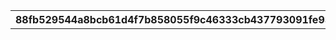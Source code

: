 |88fb529544a8bcb61d4f7b858055f9c46333cb437793091fe937b087722c329e|0ed4260b680b7031cbf57685c0b7ddea691cd24f67efe26c35e1d353bb0ba483|9f5ba317850a9a07d75746b1f8730f37a0f0c104535296301f23ebeb1a807ed2|adca0d0d65d38cf5d9456a1f80bf01c7335ce6f921fdd3815cfa9ce21884cfd0|d7a059abdf3a5f58b069b6aff0b9a3381a4d344250395f02a4fe36e9cb1daef5|ef1f59fad2039df7b05829a6c5753426a6c91902a8fce63bd8f10c0c398e1552|39fda144ac3e93c012dd34ebecc243f90bcb0ce879f4eeeba0d8428fff9ee749|c5f2987c6e3d466c489a3cc43509da0c57f01a45e1ac7954fc6cea08c1ba3047|2c2201ba5c123b96381c86ddd9aeb56ff6a2c45b062b9b482c2c382cdc7c8636|13b98da5e7fce5f9194704e82960ed6847d36cb4b8340e2a97e490cbe1ce907b|49c78f7d6e46f977354803fb927c8066c4f45678f19fedfc56f0f62551a06954|ec7edb3b12789dca477fe7df25a45c245d16ef065452abb24f5b3f4366c3be5a|8c43d69cf64fe1ce00dcedf7efb6c9437d399853e68645251fee9a77e7ff543d|ddb9c4d767ac78e5b2fc62d38b0acc956586547d7e2a1f3d33c0a68a67c57a4f|0183496f0e5fc882f2051ba480574c5fdd1c147e2a1c1d00ed74d1e8f60d7c28|b1251092ee231c796f178050c7da48154b447a217ac5a6fed89d0e349321ea0e|8301cd9d428d5299c4e8b70ea6f1379c0305e52bb5c65d429b122e7912f25b16|176123c2160b6030c67b6a10c4a8a9671e83b5903923b52bdf42c28419a6480d|4c5b66c51d6a2d3589f6a786b22bdfa7bd57011388847fe03f292df7b2d1d327|
| --- | --- | --- | --- | --- | --- | --- | --- | --- | --- | --- | --- | --- | --- | --- | --- | --- | --- | --- |
||0|1|0|2015-04-01 14:00:00|0||101|1|1|0|900143|1|35|カリンの机|0|0|1|500|
||0|0|0|2015-04-01 14:00:00|0||903|1|5|0|900141|3|1|ランドソルの背景|0|0|1|-1|
||0|0|0|2015-04-01 14:00:00|0||902|1|4|0|900140|4|1|ギルドハウスの壁|0|0|1|-1|
||0|0|0|2015-04-01 14:00:00|0||902|1|4|9000|900139|5|1|透明壁|0|0|1|18000|
||0|0|0|2015-04-01 14:00:00|0||901|1|3|9000|900138|6|1|透明床|0|0|1|18000|
||1|0|0|2015-04-01 14:00:00|0||199|1|1|150|900137|7|1|無限おにぎり|0|0|1|300|
||1|0|0|2015-04-01 14:00:00|0||299|1|1|150|900136|8|1|魔法の本立て|0|0|1|300|
||1|0|0|2015-04-01 14:00:00|0||199|1|1|450|900135|9|1|どこでもシチュー鍋|0|0|1|900|
||1|0|0|2015-04-01 14:00:00|0||299|1|1|750|900134|10|1|リマのぬいぐるみ|0|0|1|1500|
||1|0|0|2015-04-01 14:00:00|0||299|1|1|150|900133|11|1|アロマディフューザー①|0|0|10|300|
||1|0|0|2015-04-01 14:00:00|0||299|1|1|150|900132|12|1|アロマディフューザー②|0|0|10|300|
||1|0|0|2015-04-01 14:00:00|0||103|1|1|300|900131|13|1|本棚①|0|0|10|600|
||1|0|0|2015-04-01 14:00:00|0||103|1|1|300|900130|14|1|本棚②|0|0|10|600|
||0|0|0|2015-04-01 14:00:00|0||101|1|1|300|900129|15|1|木の机①|0|0|10|600|
||0|0|0|2015-04-01 14:00:00|0||101|1|1|600|900128|16|1|木の机②|0|0|10|1200|
||1|0|0|2015-04-01 14:00:00|0||102|1|1|150|900127|17|1|木の椅子|0|0|10|300|
||1|0|0|2015-04-01 14:00:00|0||102|1|1|150|900126|18|1|木のスツール|0|0|10|300|
||1|0|0|2015-04-01 14:00:00|0||104|1|1|750|900124|20|1|木のベッド|0|0|10|1500|
||0|0|0|2015-04-01 14:00:00|0||103|1|1|300|900123|21|1|木のチェスト|0|0|10|600|
||0|0|0|2015-04-01 14:00:00|0||204|1|1|300|900122|22|1|木のパーテーション|0|0|10|600|
||0|0|0|2015-04-01 14:00:00|0||902|1|4|600|900121|23|1|木の壁|0|0|1|1200|
||0|0|0|2015-04-01 14:00:00|0||901|1|3|0|900120|24|1|木の床|0|0|1|1200|
||0|0|0|2015-04-01 14:00:00|0||904|1|1|0|900119|25|1|木の上階段|0|0|3|-1|
||0|0|0|2015-04-01 14:00:00|0||904|1|1|0|900118|26|1|木の下階段|0|0|3|-1|
||0|0|0|2015-04-01 14:00:00|0||101|1|1|300|900117|27|1|マホガニーの机①|0|0|10|600|
||0|0|0|2015-04-01 14:00:00|0||101|1|1|600|900116|28|1|マホガニーの机②|0|0|10|1200|
||1|0|0|2015-04-01 14:00:00|0||102|1|1|150|900115|29|1|マホガニーの椅子|0|0|10|300|
||1|0|0|2015-04-01 14:00:00|0||102|1|1|150|900114|30|1|マホガニーのスツール|0|0|10|300|
||1|0|0|2015-04-01 14:00:00|0||104|1|1|750|900112|32|1|マホガニーのベッド|0|0|10|1500|
||0|0|0|2015-04-01 14:00:00|0||103|1|1|300|900111|33|1|マホガニーのチェスト|0|0|10|600|
||0|0|0|2015-04-01 14:00:00|0||204|1|1|300|900110|34|1|マホガニーのパーテーション|0|0|10|600|
||0|0|0|2015-04-01 14:00:00|0||902|1|4|600|900109|35|1|マホガニーの壁|0|0|1|1200|
||0|0|0|2015-04-01 14:00:00|0||901|1|3|600|900108|36|1|マホガニーの床|0|0|1|1200|
||0|0|0|2015-04-01 14:00:00|0||904|1|1|750|900107|37|1|マホガニーの上階段|0|0|3|1500|
||0|0|0|2015-04-01 14:00:00|0||904|1|1|750|900106|38|1|マホガニーの下階段|0|0|3|1500|
||0|0|0|2015-04-01 14:00:00|0||101|1|1|300|900105|39|1|ピンクの机①|0|0|10|600|
||0|0|0|2015-04-01 14:00:00|0||101|1|1|600|900104|40|1|ピンクの机②|0|0|10|1200|
||1|0|0|2015-04-01 14:00:00|0||102|1|1|150|900103|41|1|ピンクの椅子|0|0|10|300|
||1|0|0|2015-04-01 14:00:00|0||102|1|1|150|900102|42|1|ピンクのスツール|0|0|10|300|
||1|0|0|2015-04-01 14:00:00|0||102|1|1|450|900101|43|1|ピンクのソファ一人用|0|0|10|900|
||1|0|0|2015-04-01 14:00:00|0||102|1|1|600|900100|44|1|ピンクのソファ二人用|0|0|10|1200|
||1|0|0|2015-04-01 14:00:00|0||104|1|1|750|900099|45|1|ピンクのベッド|0|0|10|1500|
||0|0|0|2015-04-01 14:00:00|0||103|1|1|300|900098|46|1|ピンクのチェスト|0|0|10|600|
||0|0|0|2015-04-01 14:00:00|0||204|1|1|300|900097|47|1|ピンクのパーテーション|0|0|10|600|
||0|0|0|2015-04-01 14:00:00|0||201|1|1|600|900096|48|1|ピンクのラグ|0|0|10|1200|
||0|0|0|2015-04-01 14:00:00|0||902|1|4|600|900095|49|1|ピンクの壁|0|0|1|1200|
||0|0|0|2015-04-01 14:00:00|0||901|1|3|600|900094|50|1|ピンクの床|0|0|1|1200|
||0|0|0|2015-04-01 14:00:00|0||101|1|1|300|900093|51|1|白の机①|0|0|10|600|
||0|0|0|2015-04-01 14:00:00|0||101|1|1|600|900092|52|1|白の机②|0|0|10|1200|
||1|0|0|2015-04-01 14:00:00|0||102|1|1|150|900091|53|1|白の椅子|0|0|10|300|
||1|0|0|2015-04-01 14:00:00|0||102|1|1|150|900090|54|1|白のスツール|0|0|10|300|
||1|0|0|2015-04-01 14:00:00|0||102|1|1|450|900089|55|1|白のソファ一人用|0|0|10|900|
||1|0|0|2015-04-01 14:00:00|0||102|1|1|600|900088|56|1|白のソファ二人用|0|0|10|1200|
||1|0|0|2015-04-01 14:00:00|0||104|1|1|750|900087|57|1|白のベッド|0|0|10|1500|
||0|0|0|2015-04-01 14:00:00|0||103|1|1|300|900086|58|1|白のチェスト|0|0|10|600|
||0|0|0|2015-04-01 14:00:00|0||204|1|1|300|900085|59|1|白のパーテーション|0|0|10|600|
||0|0|0|2015-04-01 14:00:00|0||201|1|1|600|900084|60|1|白のラグ|0|0|10|1200|
||0|0|0|2015-04-01 14:00:00|0||902|1|4|600|900083|61|1|白の壁|0|0|1|1200|
||0|0|0|2015-04-01 14:00:00|0||901|1|3|600|900082|62|1|白の床|0|0|1|1200|
||0|0|0|2015-04-01 14:00:00|0||904|1|1|750|900081|63|1|白の上階段|0|0|3|1500|
||0|0|0|2015-04-01 14:00:00|0||904|1|1|750|900080|64|1|白の下階段|0|0|3|1500|
||0|0|0|2015-04-01 14:00:00|0||101|1|1|300|900079|65|1|黒の机①|0|0|10|600|
||0|0|0|2015-04-01 14:00:00|0||101|1|1|600|900078|66|1|黒の机②|0|0|10|1200|
||1|0|0|2015-04-01 14:00:00|0||102|1|1|150|900077|67|1|黒の椅子|0|0|10|300|
||1|0|0|2015-04-01 14:00:00|0||102|1|1|150|900076|68|1|黒のスツール|0|0|10|300|
||1|0|0|2015-04-01 14:00:00|0||102|1|1|450|900075|69|1|黒のソファ一人用|0|0|10|900|
||1|0|0|2015-04-01 14:00:00|0||102|1|1|600|900074|70|1|黒のソファ二人用|0|0|10|1200|
||1|0|0|2015-04-01 14:00:00|0||104|1|1|750|900073|71|1|黒のベッド|0|0|10|1500|
||0|0|0|2015-04-01 14:00:00|0||103|1|1|300|900072|72|1|黒のチェスト|0|0|10|600|
||0|0|0|2015-04-01 14:00:00|0||204|1|1|300|900071|73|1|黒のパーテーション|0|0|10|600|
||0|0|0|2015-04-01 14:00:00|0||201|1|1|600|900070|74|1|黒のラグ|0|0|10|1200|
||0|0|0|2015-04-01 14:00:00|0||902|1|4|600|900069|75|1|黒の壁|0|0|1|1200|
||0|0|0|2015-04-01 14:00:00|0||901|1|3|600|900068|76|1|黒の床|0|0|1|1200|
||0|0|0|2015-04-01 14:00:00|0||904|1|1|750|900067|77|1|黒の上階段|0|0|3|1500|
||0|0|0|2015-04-01 14:00:00|0||904|1|1|750|900066|78|1|黒の下階段|0|0|3|1500|
||1|0|0|2015-04-01 14:00:00|0||102|1|1|450|900065|79|1|赤のソファ一人用|0|0|10|900|
||1|0|0|2015-04-01 14:00:00|0||102|1|1|600|900064|80|1|赤のソファ二人用|0|0|10|1200|
||0|0|0|2015-04-01 14:00:00|0||201|1|1|600|900063|81|1|赤のラグ|0|0|10|1200|
||0|0|0|2015-04-01 14:00:00|0||901|1|3|600|900062|82|1|赤い絨毯の床|0|0|1|1200|
||0|0|0|2015-04-01 14:00:00|0||904|1|1|750|900061|83|1|赤い絨毯の上階段|0|0|3|1500|
||0|0|0|2015-04-01 14:00:00|0||904|1|1|750|900060|84|1|赤い絨毯の下階段|0|0|3|1500|
||0|0|0|2015-04-01 14:00:00|0||299|1|1|150|900059|85|1|樽|0|0|10|300|
||1|0|0|2015-04-01 14:00:00|0||102|1|1|450|900058|86|1|茶のソファ一人用|0|0|10|900|
||1|0|0|2015-04-01 14:00:00|0||102|1|1|600|900057|87|1|茶のソファ二人用|0|0|10|1200|
||1|0|0|2015-04-01 14:00:00|0||203|1|1|150|900056|88|1|観葉植物①|0|0|10|300|
||1|0|0|2015-04-01 14:00:00|0||203|1|1|150|900055|89|1|観葉植物②|0|0|10|300|
||0|0|0|2015-04-01 14:00:00|0||203|1|1|150|900054|90|1|花①|0|0|10|300|
||0|0|0|2015-04-01 14:00:00|0||203|1|1|150|900053|91|1|花②|0|0|10|300|
||1|0|0|2015-04-01 14:00:00|0||199|1|1|300|900052|92|1|暖炉①|0|0|10|600|
||1|0|0|2015-04-01 14:00:00|0||199|1|1|300|900051|93|1|暖炉②|0|0|10|600|
||0|0|0|2015-04-01 14:00:00|0||103|1|1|300|900050|94|1|食器棚|0|0|10|600|
||0|0|0|2015-04-01 14:00:00|0||103|1|1|300|900049|95|1|薬棚|0|0|10|600|
||0|0|0|2015-04-01 14:00:00|0||103|1|1|300|900048|96|1|ボトルラック|0|0|10|600|
||0|0|0|2015-04-01 14:00:00|0||299|1|1|150|900047|97|1|置時計①|0|0|10|300|
||0|0|0|2015-04-01 14:00:00|0||299|1|1|150|900046|98|1|置時計②|0|0|10|300|
||0|0|0|2015-04-01 14:00:00|0||199|1|1|150|900045|99|1|釣竿|0|0|10|300|
||1|0|0|2015-04-01 14:00:00|0||299|1|1|150|900044|100|1|ねこのぬいぐるみ|0|0|10|300|
||1|0|0|2015-04-01 14:00:00|0||202|1|1|450|900041|101|1|王宮騎士団の鎧の置物|0|0|10|900|
||0|0|0|2015-04-01 14:00:00|0||202|1|1|150|900040|102|1|白いドレスのトルソー|0|0|10|300|
||0|0|0|2015-04-01 14:00:00|0||202|1|1|150|900039|103|1|ピンクのドレスのトルソー|0|0|10|300|
||0|0|0|2015-04-01 14:00:00|0||202|1|1|150|900038|104|1|メイド服のトルソー|0|0|10|300|
||1|0|0|2015-04-01 14:00:00|0||202|1|1|150|900037|105|1|石膏の彫像①|0|0|10|300|
||1|0|0|2015-04-01 14:00:00|0||202|1|1|150|900036|106|1|石膏の彫像②|0|0|10|300|
||0|0|0|2015-04-01 14:00:00|0||202|1|2|450|900035|107|1|花の壁掛け|0|0|10|900|
||0|0|0|2015-04-01 14:00:00|0||202|1|2|450|900034|108|1|絵画①|0|0|10|900|
||0|0|0|2015-04-01 14:00:00|0||202|1|2|450|900033|109|1|絵画②|0|0|10|900|
||0|0|0|2015-04-01 14:00:00|0||202|1|2|450|900032|110|1|盾の壁掛け|0|0|10|900|
||0|0|0|2015-04-01 14:00:00|0||202|1|2|450|900031|111|1|剣の壁掛け|0|0|10|900|
||0|0|0|2015-04-01 14:00:00|0||204|1|1|300|900030|112|1|手すり①|0|0|10|600|
||0|0|0|2015-04-01 14:00:00|0||204|1|1|300|900029|113|1|手すり②|0|0|10|600|
||0|0|0|2015-04-01 14:00:00|0||204|1|1|300|900028|114|1|ステンドグラスのパーテーション|0|0|10|600|
||0|0|0|2015-04-01 14:00:00|0||204|1|1|300|900027|115|1|煉瓦のパーテーション|0|0|10|600|
||0|0|0|2015-04-01 14:00:00|0||902|1|4|600|900026|116|1|石畳の壁|0|0|1|1200|
||0|0|0|2015-04-01 14:00:00|0||902|1|4|600|900025|117|1|大理石の壁|0|0|1|1200|
||0|0|0|2015-04-01 14:00:00|0||902|1|4|600|900024|118|1|煉瓦の壁|0|0|1|1200|
||0|0|0|2015-04-01 14:00:00|0||901|1|3|600|900023|119|1|石畳の床|0|0|1|1200|
||0|0|0|2015-04-01 14:00:00|0||901|1|3|600|900022|120|1|大理石の床|0|0|1|1200|
||0|0|0|2015-04-01 14:00:00|0||901|1|3|600|900021|121|1|煉瓦の床|0|0|1|1200|
||0|0|0|2015-04-01 14:00:00|0||901|1|3|600|900020|122|1|モザイクタイルの床|0|0|1|1200|
||0|0|0|2015-04-01 14:00:00|0||901|1|3|600|900019|123|1|モノクロタイルの床|0|0|1|1200|
||0|0|0|2015-04-01 14:00:00|0||901|1|3|600|900018|124|1|赤白タイルの床|0|0|1|1200|
||0|0|0|2015-04-01 14:00:00|0||903|1|5|600|900017|125|1|ピンクのモノグラムの背景①|0|0|1|1200|
||0|0|0|2015-04-01 14:00:00|0||903|1|5|600|900016|126|1|ピンクのモノグラムの背景②|0|0|1|1200|
||0|0|0|2015-04-01 14:00:00|0||903|1|5|600|900015|127|1|青のモノグラムの背景①|0|0|1|1200|
||0|0|0|2015-04-01 14:00:00|0||903|1|5|600|900014|128|1|青のモノグラムの背景②|0|0|1|1200|
||0|0|0|2015-04-01 14:00:00|0||903|1|5|600|900013|129|1|黄色のモノグラムの背景①|0|0|1|1200|
||0|0|0|2015-04-01 14:00:00|0||903|1|5|600|900012|130|1|黄色のモノグラムの背景②|0|0|1|1200|
||0|0|0|2015-04-01 14:00:00|0||201|1|1|600|900043|131|1|虎の敷物|0|0|10|1200|
||0|0|0|2015-04-01 14:00:00|0||201|1|1|60|900011|132|1|カラータイル①|0|0|99|120|
||0|0|0|2015-04-01 14:00:00|0||201|1|1|60|900010|133|1|カラータイル②|0|0|99|120|
||0|0|0|2015-04-01 14:00:00|0||201|1|1|60|900009|134|1|カラータイル③|0|0|99|120|
||0|0|0|2015-04-01 14:00:00|0||201|1|1|60|900008|135|1|カラータイル④|0|0|99|120|
||0|0|0|2015-04-01 14:00:00|0||201|1|1|60|900007|136|1|カラータイル⑤|0|0|99|120|
||0|0|0|2015-04-01 14:00:00|0||201|1|1|60|900006|137|1|カラータイル⑥|0|0|99|120|
||0|0|0|2015-04-01 14:00:00|0||201|1|1|60|900005|138|1|カラータイル⑦|0|0|99|120|
||0|0|0|2015-04-01 14:00:00|0||201|1|1|60|900004|139|1|カラータイル⑧|0|0|99|120|
||1|2|0|2015-04-01 14:00:00|0||199|1|1|0|900003|140|35|おやつテーブル|0|0|1|500|
||1|3|0|2015-04-01 14:00:00|0||299|1|1|0|900002|141|35|ポーション生成機|0|0|1|500|
||1|4|0|2015-04-01 14:00:00|0||299|1|1|0|900001|142|35|マナ生成機|0|0|1|500|
||0|0|0|2015-04-01 14:00:00|0||299|1|1|300|900042|143|1|カフェボード|0|0|1|600|
||0|5|0|2015-04-01 14:00:00|0||299|1|1|0|900144|144|1|雲海の魔物肉|0|0|1|-1|
||0|6|0|2015-04-01 14:00:00|0||299|1|1|0|900145|145|1|密林の果実|0|0|1|-1|
||0|7|0|2015-04-01 14:00:00|0||299|1|1|0|900146|146|1|断崖の点心|0|0|1|-1|
||0|8|0|2015-04-01 14:00:00|0||299|1|1|0|900177|147|1|蒼海の淡雪飴|0|0|1|-1|
||0|0|0|2018-03-15 15:00:00|0||299|1|1|150|900155|148|1|ピンクのネイティブ柄クッション|0|0|10|300|
||1|0|0|2018-03-15 15:00:00|0||204|1|1|300|900154|149|1|メルヘンドレスカーテン|0|0|10|600|
||0|0|0|2018-03-15 15:00:00|0||299|1|1|300|900153|150|1|ファンシーな柱|0|0|10|600|
||1|0|0|2018-03-15 15:00:00|0||299|1|1|750|900152|151|1|マホ愛蔵のぬいぐるみ|0|0|1|1500|
||0|0|0|2018-03-15 15:00:00|0||299|1|1|150|900151|152|1|カォンの武器樽|0|0|10|300|
||0|0|0|2018-03-15 15:00:00|0||299|1|1|150|900150|153|1|マコトの秘密の宝箱|0|0|10|300|
||0|0|0|2018-03-15 15:00:00|0||199|1|1|150|900149|154|1|メルヘンランプ|0|0|10|300|
||0|0|0|2018-03-15 15:00:00|0||902|1|4|600|900148|155|1|マホマホ王国の壁|0|0|1|1200|
||0|0|0|2018-03-15 15:00:00|0||901|1|3|600|900147|156|1|ネイティブ柄のカラフル床|0|0|1|1200|
||0|0|0|2018-03-15 15:00:00|0||904|1|1|750|900119|157|1|ファンシーな上階段|0|0|3|1500|
||0|0|0|2018-03-15 15:00:00|0||904|1|1|750|900118|158|1|ファンシーな下階段|0|0|3|1500|
|2025-05-15 14:59:59|1|0|0|2025-04-15 15:00:00|0||102|1|1|150|900156|201|1|漆塗りの椅子|0|0|10|300|
|2025-05-15 14:59:59|0|0|0|2025-04-15 15:00:00|0||101|1|1|600|900158|202|1|漆塗りの机|0|0|10|1200|
|2025-05-15 14:59:59|1|0|0|2025-04-15 15:00:00|0||102|1|1|150|900157|203|1|漆塗りの座敷椅子|0|0|10|300|
|2025-05-15 14:59:59|0|0|0|2025-04-15 15:00:00|0||201|1|1|600|900162|204|1|畳床|0|0|4|1200|
|2025-05-15 14:59:59|0|0|0|2025-04-15 15:00:00|0||204|1|1|300|900159|205|1|金箔の屏風|0|0|10|600|
|2025-05-15 14:59:59|0|0|0|2025-04-15 15:00:00|0||299|1|1|150|900161|206|1|置行燈|0|0|10|300|
|2025-05-15 14:59:59|1|0|0|2025-04-15 15:00:00|0||199|1|1|450|900166|207|1|どこでも茶屋|0|0|10|900|
|2025-05-15 14:59:59|1|0|0|2025-04-15 15:00:00|0||299|1|1|300|900164|208|1|神楽鈴|0|0|10|600|
|2025-05-15 14:59:59|1|0|0|2025-04-15 15:00:00|0||203|1|1|600|900165|209|1|桜の木|0|0|10|1200|
|2025-05-15 14:59:59|0|0|0|2025-04-15 15:00:00|0||902|1|4|600|900163|210|1|襖絵の壁|0|0|1|1200|
|2025-05-15 14:59:59|0|0|0|2025-04-15 15:00:00|0||901|1|3|600|900160|211|1|赤い敷物と木目の床|0|0|1|1200|
||1|0|0|2018-05-15 15:00:00|0||102|1|1|150|900171|301|1|ふわふわスポンジスツール（ピンク）|0|0|10|300|
||1|0|0|2018-05-15 15:00:00|0||102|1|1|150|900170|302|1|ふわふわスポンジスツール（オレンジ）|0|0|10|300|
||1|0|0|2018-05-15 15:00:00|0||102|1|1|150|900169|303|1|ふわふわスポンジスツール（バイオレット）|0|0|10|300|
||0|0|0|2018-05-15 15:00:00|0||101|1|1|600|900173|304|1|お絵かきキッズテーブル|0|0|10|1200|
||0|0|0|2018-05-15 15:00:00|0||201|1|1|650|900172|305|1|バルーンバードデザインラグ|0|0|10|1300|
||1|0|0|2018-05-15 15:00:00|0||299|1|1|300|900176|306|1|ミステリークリスタルセット|0|0|10|600|
||1|0|0|2018-05-15 15:00:00|0||299|1|1|450|900175|307|1|ゆらゆら楽しい木馬のプチグリフォン|0|0|10|900|
||1|0|0|2018-05-15 15:00:00|0||299|1|1|300|900174|308|1|キャッと飛び出るワンダーボックス|0|0|10|600|
||0|0|0|2018-05-15 15:00:00|0||902|1|4|600|900168|309|1|キッズアートウォール|0|0|1|1200|
||0|0|0|2018-05-15 15:00:00|0||901|1|3|600|900167|310|1|キッズアートフロア|0|0|1|1200|
||1|0|0|2018-06-15 15:00:00|0||299|1|1|2500|900187|401|1|シンフォニックスターステージ メインユニット|0|0|1|5000|
||1|0|0|2018-06-15 15:00:00|0||299|1|1|1250|900186|402|1|シンフォニックスターステージ サイドユニット|0|0|2|2500|
||0|0|0|2018-06-15 15:00:00|0||202|1|1|150|900185|403|1|トップアイドルのトルソー|0|0|10|300|
||0|0|0|2018-06-15 15:00:00|0||204|1|1|300|900180|404|1|パーテーションポール|0|0|10|600|
||1|0|0|2018-06-15 15:00:00|0||102|1|1|600|900181|405|1|白銀色のベンチ|0|0|10|1200|
||0|0|0|2018-06-15 15:00:00|0||202|1|2|450|900182|406|1|人気アイドルグループのタペストリー|0|0|10|900|
||0|0|0|2018-06-15 15:00:00|0||204|1|1|300|900183|407|1|人気アイドルグループのバナーフラッグ|0|0|10|600|
||0|0|0|2018-06-15 15:00:00|0||299|1|1|300|900184|408|1|白銀色の柱|0|0|10|600|
||0|0|0|2018-06-15 15:00:00|0||902|1|4|600|900179|409|1|ステージセットのドレープ壁|0|0|1|1200|
||0|0|0|2018-06-15 15:00:00|0||901|1|3|600|900178|410|1|アイドリッシュダンスフロア|0|0|1|1200|
|2024-08-15 14:59:59|1|0|0|2024-07-15 15:00:00|0||104|1|1|750|900201|501|1|リゾート気分のハンモック|0|0|10|1500|
|2024-08-15 14:59:59|0|0|0|2024-07-15 15:00:00|0||204|1|1|300|900200|502|1|アラベスク模様のパーテーション|0|0|10|600|
|2024-08-15 14:59:59|1|0|0|2024-07-15 15:00:00|0||102|1|1|450|900199|503|1|リゾート気分のソファ一人用|0|0|10|900|
|2024-08-15 14:59:59|1|0|0|2024-07-15 15:00:00|0||102|1|1|600|900198|504|1|リゾート気分のソファ二人用|0|0|10|1200|
|2024-08-15 14:59:59|0|0|0|2024-07-15 15:00:00|0||103|1|1|300|900197|505|1|リゾート気分の食器棚|0|0|10|600|
|2024-08-15 14:59:59|0|0|0|2024-07-15 15:00:00|0||103|1|1|300|900196|506|1|リゾート気分のチェスト|0|0|10|600|
|2024-08-15 14:59:59|0|0|0|2024-07-15 15:00:00|0||103|1|1|300|900195|507|1|リゾート気分のクローゼット|0|0|10|600|
|2024-08-15 14:59:59|1|0|0|2024-07-15 15:00:00|0||102|1|1|150|900194|508|1|リゾート気分のチェア|0|0|10|300|
|2024-08-15 14:59:59|1|0|0|2024-07-15 15:00:00|0||102|1|1|150|900193|509|1|リゾート気分のスツール|0|0|10|300|
|2024-08-15 14:59:59|0|0|0|2024-07-15 15:00:00|0||103|1|2|300|900192|510|1|白の吊り戸棚|0|0|10|600|
|2024-08-15 14:59:59|0|0|0|2024-07-15 15:00:00|0||101|1|1|300|900191|511|1|リゾート気分の机①|0|0|10|600|
|2024-08-15 14:59:59|0|0|0|2024-07-15 15:00:00|0||101|1|1|600|900190|512|1|リゾート気分の机②|0|0|10|1200|
|2024-08-15 14:59:59|0|0|0|2024-07-15 15:00:00|0||902|1|4|600|900189|513|1|リゾート気分の壁|0|0|1|1200|
|2024-08-15 14:59:59|0|0|0|2024-07-15 15:00:00|0||901|1|3|600|900188|514|1|リゾート気分の床|0|0|1|1200|
|2024-09-15 14:59:59|0|0|0|2024-08-15 15:00:00|0||201|1|1|700|900209|601|1|床下アクアリウム|0|0|10|1400|
|2024-09-15 14:59:59|1|0|0|2024-08-15 15:00:00|0||299|1|1|750|900212|602|1|ふかふかシードレイク|0|0|1|1500|
|2024-09-15 14:59:59|1|0|0|2024-08-15 15:00:00|0||299|1|1|750|900211|603|1|ブルーシェルクッション|0|0|10|1500|
|2024-09-15 14:59:59|1|0|0|2024-08-15 15:00:00|0||102|1|1|150|900206|604|1|オーシャンスツール|0|0|10|300|
|2024-09-15 14:59:59|0|0|0|2024-08-15 15:00:00|0||204|1|1|350|900208|605|1|オーシャンパーテーション|0|0|10|700|
|2024-09-15 14:59:59|0|0|0|2024-08-15 15:00:00|0||202|1|1|150|900207|606|1|サンゴの置物|0|0|10|300|
|2024-09-15 14:59:59|0|0|0|2024-08-15 15:00:00|0||202|1|2|150|900205|607|1|熱帯魚のステッカー|0|0|10|300|
|2024-09-15 14:59:59|0|0|0|2024-08-15 15:00:00|0||903|1|5|600|900202|608|1|海中の背景|0|0|1|1200|
|2024-09-15 14:59:59|0|0|0|2024-08-15 15:00:00|0||902|1|4|600|900204|609|1|海底の壁|0|0|1|1200|
|2024-09-15 14:59:59|0|0|0|2024-08-15 15:00:00|0||901|1|3|600|900203|610|1|海底の床|0|0|1|1200|
|2024-09-15 14:59:59|1|0|0|2024-08-15 15:00:00|0||299|1|1|750|900210|611|1|ピンクシェルクッション|0|0|10|1500|
||1|0|0|2018-08-31 13:00:00|0||299|1|1|0|900213|612|1|なりきりおにぎり|0|0|1|-1|
||1|0|0|2018-09-18 15:00:00|0||299|1|1|500|900224|701|1|修練用の大砲|0|0|10|1000|
||1|0|0|2018-09-18 15:00:00|0||299|1|1|300|900223|702|1|修練用の木人|0|0|10|600|
||0|0|0|2018-09-18 15:00:00|0||202|1|1|300|900222|703|1|ライオンの噴水|0|0|10|600|
||0|0|0|2018-09-18 15:00:00|0||202|1|1|300|900221|704|1|ジュンのスペア鎧|0|0|10|600|
||0|0|0|2018-09-18 15:00:00|0||202|1|2|150|900220|705|1|マツリのスペア盾|0|0|10|300|
||0|0|0|2018-09-18 15:00:00|0||904|1|1|750|900219|706|1|王宮調の上階段|0|0|3|1500|
||0|0|0|2018-09-18 15:00:00|0||904|1|1|750|900218|707|1|王宮調の下階段|0|0|3|1500|
||0|0|0|2018-09-18 15:00:00|0||202|1|2|300|900217|708|1|エレガントなタペストリー|0|0|10|600|
||0|0|0|2018-09-18 15:00:00|0||199|1|2|300|900216|709|1|オシャレなウォールランプ|0|0|10|600|
||0|0|0|2018-09-18 15:00:00|0||902|1|4|600|900215|710|1|王宮調の壁|0|0|1|1200|
||0|0|0|2018-09-18 15:00:00|0||901|1|3|600|900214|711|1|王宮調の床|0|0|1|1200|
|2024-11-15 14:59:59|1|0|0|2024-10-15 15:00:00|0||299|1|1|450|900239|801|1|ハッピーハロウィンバスケット|0|0|10|900|
|2024-11-15 14:59:59|1|0|0|2024-10-15 15:00:00|0||101|1|1|600|900238|802|1|ハロウィンダイニングテーブル|0|0|10|1200|
|2024-11-15 14:59:59|0|0|0|2024-10-15 15:00:00|0||101|1|1|450|900237|803|1|ハロウィンサークルテーブル|0|0|10|900|
|2024-11-15 14:59:59|0|0|0|2024-10-15 15:00:00|0||299|1|1|300|900236|804|1|スペシャルハロウィンスタンド|0|0|10|600|
|2024-11-15 14:59:59|0|0|0|2024-10-15 15:00:00|0||199|1|1|150|900235|805|1|カボチャのキャンドルスタンド|0|0|10|300|
|2024-11-15 14:59:59|0|0|0|2024-10-15 15:00:00|0||202|1|1|300|900234|806|1|カボチャのオーナメント|0|0|10|600|
|2024-11-15 14:59:59|1|0|0|2024-10-15 15:00:00|0||102|1|1|150|900233|807|1|ハロウィンチェア|0|0|10|300|
|2024-11-15 14:59:59|1|0|0|2024-10-15 15:00:00|0||102|1|1|150|900232|808|1|ハロウィンスツール|0|0|10|300|
|2024-11-15 14:59:59|1|0|0|2024-10-15 15:00:00|0||102|1|1|450|900231|809|1|カボチャのソファ|0|0|10|900|
|2024-11-15 14:59:59|1|0|0|2024-10-15 15:00:00|0||104|1|1|750|900230|810|1|ハロウィンベッド|0|0|10|1500|
|2024-11-15 14:59:59|0|0|0|2024-10-15 15:00:00|0||103|1|1|300|900229|811|1|カボチャのカップボード|0|0|10|600|
|2024-11-15 14:59:59|0|0|0|2024-10-15 15:00:00|0||103|1|1|300|900228|812|1|カボチャのチェスト|0|0|10|600|
|2024-11-15 14:59:59|0|0|0|2024-10-15 15:00:00|0||204|1|1|300|900227|813|1|カボチャのパーテーション|0|0|10|600|
|2024-11-15 14:59:59|0|0|0|2024-10-15 15:00:00|0||902|1|4|600|900226|814|1|ハロウィンウォール|0|0|1|1200|
|2024-11-15 14:59:59|0|0|0|2024-10-15 15:00:00|0||901|1|3|600|900225|815|1|ハロウィンフロア|0|0|1|1200|
||0|9|0|2018-10-18 15:00:00|0||299|1|1|0|900240|816|1|メモリアルサウンドボックス|0|0|1|0|
|2024-12-15 14:59:59|1|0|0|2024-11-15 15:00:00|0||199|1|1|750|900252|901|1|本格仕様のオーブン|0|0|10|1500|
|2024-12-15 14:59:59|0|0|0|2024-11-15 15:00:00|0||103|1|1|400|900251|902|1|サイフォン付きカフェキッチンボード|0|0|10|800|
|2024-12-15 14:59:59|0|0|0|2024-11-15 15:00:00|0||199|1|1|300|900250|903|1|カフェランプ|0|0|10|600|
|2024-12-15 14:59:59|1|0|0|2024-11-15 15:00:00|0||101|1|1|650|900249|904|1|カフェウッドテーブル&チェアセット|0|0|10|1300|
|2024-12-15 14:59:59|1|0|0|2024-11-15 15:00:00|0||102|1|1|150|900248|905|1|カフェウッドチェア|0|0|10|300|
|2024-12-15 14:59:59|0|0|0|2024-11-15 15:00:00|0||101|1|1|600|900247|906|1|カフェウッドカウンターテーブル|0|0|10|1200|
|2024-12-15 14:59:59|0|0|0|2024-11-15 15:00:00|0||204|1|1|300|900246|907|1|カフェウッドパーテーション|0|0|10|600|
|2024-12-15 14:59:59|0|0|0|2024-11-15 15:00:00|0||299|1|1|300|900245|908|1|ポップなカフェボード|0|0|10|600|
|2024-12-15 14:59:59|0|0|0|2024-11-15 15:00:00|0||904|1|1|750|900244|909|1|上ウッドラダー|0|0|3|1500|
|2024-12-15 14:59:59|0|0|0|2024-11-15 15:00:00|0||904|1|1|750|900243|910|1|下ウッドラダー|0|0|3|1500|
|2024-12-15 14:59:59|0|0|0|2024-11-15 15:00:00|0||902|1|4|600|900242|911|1|正統派なカフェの壁|0|0|1|1200|
|2024-12-15 14:59:59|0|0|0|2024-11-15 15:00:00|0||901|1|3|600|900241|912|1|白い石畳の床|0|0|1|1200|
||0|10|0|2018-11-19 15:00:00|0||299|1|1|0|900253|913|1|ネビアのくつろぎツリーハウス|0|0|1|-1|
|2025-01-15 14:59:59|1|0|0|2024-12-15 15:00:00|0||299|1|1|750|900270|1001|1|飛び出す聖夜の物語|0|0|10|1500|
|2025-01-15 14:59:59|1|0|0|2024-12-15 15:00:00|0||299|1|1|750|900269|1002|1|リマサンタのフワモコ着ぐるみ|0|0|1|1500|
|2025-01-15 14:59:59|0|0|0|2024-12-15 15:00:00|0||299|1|1|600|900268|1003|1|きらめく星のクリスマスツリー|0|0|10|1200|
|2025-01-15 14:59:59|0|0|0|2024-12-15 15:00:00|0||199|1|1|300|900267|1004|1|クリスマス暖炉|0|0|10|600|
|2025-01-15 14:59:59|0|0|0|2024-12-15 15:00:00|0||101|1|1|600|900265|1005|1|聖夜のディナーテーブル②|0|0|10|1200|
|2025-01-15 14:59:59|0|0|0|2024-12-15 15:00:00|0||101|1|1|450|900266|1006|1|聖夜のディナーテーブル①|0|0|10|900|
|2025-01-15 14:59:59|1|0|0|2024-12-15 15:00:00|0||103|1|1|300|900264|1007|1|クリスマスツリーブックシェルフ|0|0|10|600|
|2025-01-15 14:59:59|0|0|0|2024-12-15 15:00:00|0||299|1|1|600|900263|1008|1|夢を運ぶそり|0|0|10|1200|
|2025-01-15 14:59:59|0|0|0|2024-12-15 15:00:00|0||299|1|1|450|900262|1009|1|二色角のトナカイぬいぐるみ|0|0|10|900|
|2025-01-15 14:59:59|0|0|0|2024-12-15 15:00:00|0||299|1|1|450|900261|1010|1|緑毛のトナカイぬいぐるみ|0|0|10|900|
|2025-01-15 14:59:59|1|0|0|2024-12-15 15:00:00|0||102|1|1|150|900260|1011|1|トナカイチェア|0|0|10|300|
|2025-01-15 14:59:59|1|0|0|2024-12-15 15:00:00|0||102|1|1|150|900259|1012|1|ブッシュ・ド・ノエルの甘いスツール|0|0|10|300|
|2025-01-15 14:59:59|1|0|0|2024-12-15 15:00:00|0||102|1|1|600|900257|1013|1|聖夜に寄り添うダブルソファ|0|0|10|1200|
|2025-01-15 14:59:59|1|0|0|2024-12-15 15:00:00|0||102|1|1|450|900258|1014|1|聖夜に弾むシングルソファ|0|0|10|900|
|2025-01-15 14:59:59|1|0|0|2024-12-15 15:00:00|0||104|1|1|750|900256|1015|1|聖夜を駆けるベッド|0|0|10|1500|
|2025-01-15 14:59:59|0|0|0|2024-12-15 15:00:00|0||902|1|4|600|900255|1016|1|聖夜を彩る飾り壁|0|0|1|1200|
|2025-01-15 14:59:59|0|0|0|2024-12-15 15:00:00|0||901|1|3|600|900254|1017|1|クリスマスラグの床|0|0|1|1200|
|2025-01-15 14:59:59|0|0|0|2025-01-01 05:00:00|0||202|1|1|0|900272|1018|1|正月飾りの鏡餅|0|0|1|0|
|2025-01-15 14:59:59|0|0|0|2025-01-01 05:00:00|0||202|1|1|0|900271|1019|1|正月飾りの門松|0|0|2|0|
|2025-02-15 14:59:59|1|0|0|2025-01-15 15:00:00|0||299|1|1|750|900285|1101|1|星空のティピーテント|0|0|10|1500|
|2025-02-15 14:59:59|1|0|0|2025-01-15 15:00:00|0||102|1|1|450|900284|1102|1|ホワイトロッキングチェア|0|0|10|900|
|2025-02-15 14:59:59|1|0|0|2025-01-15 15:00:00|0||299|1|1|750|900283|1103|1|マダムピックのモフモフぬいぐるみ|0|0|1|1500|
|2025-02-15 14:59:59|0|0|0|2025-01-15 15:00:00|0||199|1|1|300|900282|1104|1|あったかだるまストーブ|0|0|10|600|
|2025-02-15 14:59:59|0|0|0|2025-01-15 15:00:00|0||101|1|1|150|900281|1105|1|ミニベアのサイドテーブル|0|0|10|300|
|2025-02-15 14:59:59|0|0|0|2025-01-15 15:00:00|0||299|1|1|450|900280|1106|1|雪色のニットクッション|0|0|10|900|
|2025-02-15 14:59:59|0|0|0|2025-01-15 15:00:00|0||299|1|1|450|900279|1107|1|夜色のニットクッション|0|0|10|900|
|2025-02-15 14:59:59|0|0|0|2025-01-15 15:00:00|0||299|1|2|600|900278|1108|1|オーロラの明かり窓|0|0|10|1200|
|2025-02-15 14:59:59|0|0|0|2025-01-15 15:00:00|0||202|1|2|300|900276|1109|1|氷晶のガーランド|0|0|10|600|
|2025-02-15 14:59:59|0|0|0|2025-01-15 15:00:00|0||902|1|4|600|900275|1110|1|ペールトーンの壁|0|0|1|1200|
|2025-02-15 14:59:59|0|0|0|2025-01-15 15:00:00|0||901|1|3|600|900274|1111|1|ラグマットフロア|0|0|1|1200|
|2025-02-15 14:59:59|0|0|0|2025-01-15 15:00:00|0||903|1|5|600|900273|1112|1|冬景色の背景|0|0|1|1200|
||0|0|0|2019-01-31 12:00:00|0||202|1|1|0|900286|1113|1|スウィートバレンタイントロフィー|0|0|1|-1|
|2025-03-15 14:59:59|1|0|0|2025-02-15 15:00:00|0||101|1|1|1500|900293|1201|1|１stアニバーサリーテーブル|0|0|1|3000|
|2025-03-15 14:59:59|1|0|0|2025-02-15 15:00:00|0||101|1|1|1000|900292|1202|1|１stアニバーサリーサイドテーブル|0|0|2|2000|
|2025-03-15 14:59:59|1|0|0|2025-02-15 15:00:00|0||202|1|1|750|900291|1203|1|１stアニバーサリーオルゴール|0|0|1|1500|
|2025-03-15 14:59:59|0|0|0|2025-02-15 15:00:00|0||299|1|1|600|900290|1204|1|１stアニバーサリーモニュメント|0|0|10|1200|
||0|0|0|2019-02-15 15:00:00|0||299|1|1|1000|900296|1205|1|プリぐるみ（ペコリーヌ）|0|0|1|2000|
||0|0|0|2019-02-15 15:00:00|0||299|1|1|1000|900295|1206|1|プリぐるみ（コッコロ）|0|0|1|2000|
||0|0|0|2019-02-15 15:00:00|0||299|1|1|1000|900294|1207|1|プリぐるみ（キャル）|0|0|1|2000|
|2025-03-15 14:59:59|0|0|0|2025-02-15 15:00:00|0||299|1|1|300|900289|1208|1|１stアニバーサリーフラワーポール|0|0|10|600|
|2025-03-15 14:59:59|0|0|0|2025-02-15 15:00:00|0||902|1|4|600|900288|1209|1|１stアニバーサリーウォール|0|0|1|1200|
|2025-03-15 14:59:59|0|0|0|2025-02-15 15:00:00|0||901|1|3|600|900287|1210|1|１stアニバーサリーフロア|0|0|1|1200|
||0|11|0|2019-02-28 12:00:00|0||299|1|1|0|900297|1211|1|絶世の卵と山盛りご飯|0|0|1|-1|
|2025-04-15 14:59:59|1|0|0|2025-03-15 15:00:00|0||102|1|1|600|900305|1301|1|ゴシックソファ|0|0|10|1200|
|2025-04-15 14:59:59|0|0|0|2025-03-15 15:00:00|0||199|1|1|450|900304|1302|1|ゴシックドレッサー|0|0|10|900|
|2025-04-15 14:59:59|0|0|0|2025-03-15 15:00:00|0||299|1|1|300|900303|1303|1|レディベア|0|0|10|600|
|2025-04-15 14:59:59|0|0|0|2025-03-15 15:00:00|0||199|1|1|300|900302|1304|1|ゴシックキャンドル|0|0|10|600|
|2025-04-15 14:59:59|1|0|0|2025-03-15 15:00:00|0||104|1|1|750|900301|1305|1|ゴシックベッド|0|0|10|1500|
|2025-04-15 14:59:59|1|0|0|2025-03-15 15:00:00|0||204|1|1|300|900300|1306|1|ゴシックシェード|0|0|10|600|
|2025-04-15 14:59:59|0|0|0|2025-03-15 15:00:00|0||902|1|4|600|900299|1307|1|ゴシックウォールカーテン|0|0|1|1200|
|2025-04-15 14:59:59|0|0|0|2025-03-15 15:00:00|0||901|1|3|600|900298|1308|1|ゴシックナイトフロア|0|0|1|1200|
||0|10|0|2019-04-19 15:00:00|0||299|1|1|2500|900309|1401|1|ネビアのやすらぎビオトープ|0|0|1|5000|
|2025-05-15 14:59:59|0|0|0|2025-04-15 15:00:00|0||202|1|1|300|900308|1402|1|春色小紋|0|0|10|600|
|2025-05-15 14:59:59|0|0|0|2025-04-15 15:00:00|0||103|1|1|300|900307|1403|1|階段和箪笥|0|0|10|600|
|2025-05-15 14:59:59|0|0|0|2025-04-15 15:00:00|0||903|1|5|600|900306|1404|1|花鳥風月の背景|0|0|1|1200|
||0|0|0|2019-04-30 12:00:00|0||202|1|1|0|900310|1405|1|エクスタシージャンパートロフィー|0|0|1|-1|
|2025-06-16 14:59:59|1|0|0|2025-05-15 15:00:00|0||104|1|1|750|900326|1501|1|ウッディベッド|0|0|10|1500|
|2025-06-16 14:59:59|0|0|0|2025-05-15 15:00:00|0||204|1|1|300|900325|1502|1|ウッディフェンス|0|0|10|600|
|2025-06-16 14:59:59|0|0|0|2025-05-15 15:00:00|0||204|1|1|300|900324|1503|1|ウッディパーテーション|0|0|10|600|
|2025-06-16 14:59:59|1|0|0|2025-05-15 15:00:00|0||102|1|1|150|900323|1504|1|ウッディスツール|0|0|10|300|
|2025-06-16 14:59:59|1|0|0|2025-05-15 15:00:00|0||102|1|1|150|900322|1505|1|ウッディオットマン|0|0|10|300|
|2025-06-16 14:59:59|1|0|0|2025-05-15 15:00:00|0||102|1|1|150|900321|1506|1|ウッディチェア|0|0|10|300|
|2025-06-16 14:59:59|1|0|0|2025-05-15 15:00:00|0||102|1|1|450|900320|1507|1|ウッディソファ|0|0|10|900|
|2025-06-16 14:59:59|1|0|0|2025-05-15 15:00:00|0||102|1|1|600|900319|1508|1|ウッディソファベンチ|0|0|10|1200|
|2025-06-16 14:59:59|0|0|0|2025-05-15 15:00:00|0||103|1|1|300|900318|1509|1|ウッディシェルフ|0|0|10|600|
|2025-06-16 14:59:59|0|0|0|2025-05-15 15:00:00|0||101|1|1|150|900317|1510|1|ウッディサイドテーブル|0|0|10|300|
|2025-06-16 14:59:59|0|0|0|2025-05-15 15:00:00|0||101|1|1|300|900316|1511|1|ウッディローテーブル|0|0|10|600|
|2025-06-16 14:59:59|0|0|0|2025-05-15 15:00:00|0||101|1|1|600|900315|1512|1|ウッディダイニングテーブル|0|0|10|1200|
|2025-06-16 14:59:59|0|0|0|2025-05-15 15:00:00|0||201|1|1|600|900314|1513|1|ホームメイドグリーンラグ|0|0|10|1200|
|2025-06-16 14:59:59|0|0|0|2025-05-15 15:00:00|0||201|1|1|600|900313|1514|1|ホームメイドパターンドラグ|0|0|10|1200|
|2025-06-16 14:59:59|0|0|0|2025-05-15 15:00:00|0||902|1|4|600|900312|1515|1|ウッディウォール|0|0|1|1200|
|2025-06-16 14:59:59|0|0|0|2025-05-15 15:00:00|0||901|1|3|600|900311|1516|1|ウッディフロア|0|0|1|1200|
|2025-07-15 14:59:59|1|0|0|2025-06-16 15:00:00|0||104|1|1|750|900338|1601|1|花柄のベッド|0|0|10|1500|
|2025-07-15 14:59:59|0|0|0|2025-06-16 15:00:00|0||204|1|1|300|900337|1602|1|花柄のパーテーション|0|0|10|600|
|2025-07-15 14:59:59|1|0|0|2025-06-16 15:00:00|0||102|1|1|150|900336|1603|1|花柄のスツール|0|0|10|300|
|2025-07-15 14:59:59|1|0|0|2025-06-16 15:00:00|0||102|1|1|150|900335|1604|1|花柄の椅子|0|0|10|300|
|2025-07-15 14:59:59|1|0|0|2025-06-16 15:00:00|0||102|1|1|450|900334|1605|1|花柄のソファ一人用|0|0|10|900|
|2025-07-15 14:59:59|1|0|0|2025-06-16 15:00:00|0||102|1|1|600|900333|1606|1|花柄のソファ二人用|0|0|10|1200|
|2025-07-15 14:59:59|0|0|0|2025-06-16 15:00:00|0||103|1|1|300|900332|1607|1|花柄のクローゼット|0|0|10|600|
|2025-07-15 14:59:59|0|0|0|2025-06-16 15:00:00|0||103|1|1|300|900331|1608|1|花柄のチェスト|0|0|10|600|
|2025-07-15 14:59:59|0|0|0|2025-06-16 15:00:00|0||101|1|1|300|900330|1609|1|花柄のローテーブル|0|0|10|600|
|2025-07-15 14:59:59|0|0|0|2025-06-16 15:00:00|0||101|1|1|600|900329|1610|1|花柄のダイニングテーブル|0|0|10|1200|
|2025-07-15 14:59:59|0|0|0|2025-06-16 15:00:00|0||902|1|4|600|900328|1611|1|花柄の壁|0|0|1|1200|
|2025-07-15 14:59:59|0|0|0|2025-06-16 15:00:00|0||901|1|3|600|900327|1612|1|花柄の床|0|0|1|1200|
|2024-08-15 14:59:59|1|0|0|2024-07-15 15:00:00|0||102|1|1|600|900341|1701|1|リゾート気分のビーチチェア|0|0|10|1200|
|2024-08-15 14:59:59|0|0|0|2024-07-15 15:00:00|0||299|1|1|450|900340|1702|1|白亜の水盤|0|0|10|900|
|2024-08-15 14:59:59|1|0|0|2024-07-15 15:00:00|0||203|1|1|150|900339|1703|1|リゾートプランツ|0|0|10|300|
||0|0|0|2019-07-31 12:00:00|0||299|1|1|0|900345|1704|1|プリぐるみ（マホ）|0|0|1|-1|
||0|0|0|2019-07-31 12:00:00|0||299|1|1|0|900344|1705|1|プリぐるみ（マコト）|0|0|1|-1|
||0|0|0|2019-07-31 12:00:00|0||299|1|1|0|900343|1706|1|プリぐるみ（カスミ）|0|0|1|-1|
||0|0|0|2019-07-31 12:00:00|0||299|1|1|0|900342|1707|1|プリぐるみ（カオリ）|0|0|1|-1|
|2024-09-15 14:59:59|1|0|0|2024-08-15 15:00:00|0||299|1|1|750|900348|1801|1|清涼の金魚鉢|0|0|10|1500|
|2024-09-15 14:59:59|0|0|0|2024-08-15 15:00:00|0||199|1|1|450|900347|1802|1|グリーンジェリーフィッシュライト|0|0|10|900|
|2024-09-15 14:59:59|0|0|0|2024-08-15 15:00:00|0||199|1|1|450|900346|1803|1|ブルージェリーフィッシュライト|0|0|10|900|
|2024-10-15 14:59:59|0|0|0|2024-09-15 15:00:00|0||299|1|1|900|900363|1902|1|秋ゴーレムのししおどし|0|0|10|1800|
|2024-10-15 14:59:59|1|0|0|2024-09-15 15:00:00|0||104|1|1|750|900362|1903|1|紅葉柄の布団|0|0|10|1500|
|2024-10-15 14:59:59|0|0|0|2024-09-15 15:00:00|0||204|1|1|300|900360|1905|1|秋月模様の襖|0|0|10|600|
|2024-10-15 14:59:59|0|0|0|2024-09-15 15:00:00|0||204|1|1|300|900359|1906|1|月見ロップの襖|0|0|10|600|
|2024-10-15 14:59:59|0|0|0|2024-09-15 15:00:00|0||204|1|1|300|900358|1907|1|腰付き障子|0|0|10|600|
|2024-10-15 14:59:59|0|0|0|2024-09-15 15:00:00|0||199|1|1|300|900357|1908|1|灯籠型照明|0|0|10|600|
|2024-10-15 14:59:59|1|0|0|2024-09-15 15:00:00|0||102|1|1|150|900356|1909|1|老舗旅館の座椅子|0|0|10|300|
|2024-10-15 14:59:59|0|0|0|2024-09-15 15:00:00|0||101|1|1|600|900355|1910|1|十五夜セット|0|0|10|1200|
|2024-10-15 14:59:59|0|0|0|2024-09-15 15:00:00|0||299|1|1|600|900354|1911|1|マスター・センリの信楽焼|0|0|1|1200|
|2024-10-15 14:59:59|0|0|0|2024-09-15 15:00:00|0||101|1|1|600|900353|1912|1|欅の座敷机|0|0|10|1200|
|2024-10-15 14:59:59|0|0|0|2024-09-15 15:00:00|0||203|1|1|600|900352|1913|1|どこでも紅葉盆栽|0|0|10|1200|
|2024-10-15 14:59:59|0|0|0|2024-09-15 15:00:00|0||902|1|4|600|900351|1914|1|床の間の壁|0|0|1|1200|
|2024-10-15 14:59:59|0|0|0|2024-09-15 15:00:00|0||901|1|3|600|900350|1915|1|市松模様の畳|0|0|1|1200|
|2024-10-15 14:59:59|0|0|0|2024-09-15 15:00:00|0||903|1|5|600|900349|1916|1|月見紅葉の背景|0|0|1|1200|
|2024-11-15 14:59:59|1|0|0|2024-10-15 15:00:00|0||299|1|1|750|900369|2001|1|キョウカの黒猫ほうき|0|0|10|1500|
|2024-11-15 14:59:59|1|0|0|2024-10-15 15:00:00|0||299|1|1|450|900368|2002|1|アイちゃんクッション|0|0|10|900|
|2024-11-15 14:59:59|1|0|0|2024-10-15 15:00:00|0||299|1|1|300|900367|2003|1|ハロウィントリックボックス|0|0|10|600|
|2024-11-15 14:59:59|1|0|0|2024-10-15 15:00:00|0||299|1|1|300|900366|2004|1|ぐるぐるうさぎさん|0|0|10|600|
|2024-11-15 14:59:59|0|0|0|2024-10-15 15:00:00|0||903|1|5|600|900365|2005|1|ハロウィンワールド|0|0|1|1200|
|2024-12-15 14:59:59|1|0|0|2024-11-15 15:00:00|0||299|1|1|450|900373|2101|1|チョコレートファウンテン|0|0|10|900|
|2024-12-15 14:59:59|1|0|0|2024-11-15 15:00:00|0||299|1|1|450|900372|2102|1|カフェレジスター|0|0|10|900|
|2024-12-15 14:59:59|0|0|0|2024-11-15 15:00:00|0||299|1|1|300|900371|2103|1|スウィーツショーケース|0|0|10|600|
|2024-12-15 14:59:59|0|0|0|2024-11-15 15:00:00|0||903|1|5|600|900370|2105|1|カフェメニューイラストの背景|0|0|1|1200|
|2025-01-15 14:59:59|1|0|0|2024-12-15 15:00:00|0||299|1|1|450|900378|2201|1|聖夜の大きなプレゼント|0|0|10|900|
|2025-01-15 14:59:59|0|0|0|2024-12-15 15:00:00|0||299|1|1|300|900377|2202|1|スノーマンベア|0|0|10|600|
|2025-01-15 14:59:59|0|0|0|2024-12-15 15:00:00|0||202|1|1|300|900376|2203|1|聖夜のスノードーム|0|0|10|600|
|2025-01-15 14:59:59|0|0|0|2024-12-15 15:00:00|0||903|1|5|600|900375|2204|1|クリスマスの背景|0|0|1|1200|
||1|0|0|2019-11-30 12:00:00|0||199|1|1|0|900374|2205|1|クリスティーナ・リゾートスパ|0|0|1|-1|
||0|12|0|2020-02-29 12:00:00|0||299|1|1|0|900391|2206|1|至高のドラゴンテイルおでん|0|0|1|-1|
|2025-02-15 14:59:59|1|0|0|2025-01-15 15:00:00|0||102|1|1|450|900384|2301|1|夜色のカウチソファ|0|0|10|900|
|2025-02-15 14:59:59|1|0|0|2025-01-15 15:00:00|0||102|1|1|450|900383|2302|1|夜色のコーナーカウチ|0|0|10|900|
|2025-02-15 14:59:59|1|0|0|2025-01-15 15:00:00|0||102|1|1|450|900382|2303|1|雪色のカウチソファ|0|0|10|900|
|2025-02-15 14:59:59|1|0|0|2025-01-15 15:00:00|0||102|1|1|450|900381|2304|1|雪色のコーナーカウチ|0|0|10|900|
|2025-02-15 14:59:59|1|0|0|2025-01-15 15:00:00|0||102|1|1|900|900380|2305|1|雪色の編み物椅子|0|0|10|1800|
|2025-02-15 14:59:59|1|0|0|2025-01-15 15:00:00|0||104|1|1|900|900379|2306|1|星空のふわふわロフトベッド|0|0|10|1800|
||2|0|0|2020-01-31 12:00:00|0||299|1|1|0|900386|2307|1|マジカルミスティロッド|0|0|1|-1|
||2|0|0|2020-01-31 12:00:00|0||299|1|1|0|900385|2308|1|マジカルピュアリーボウ|0|0|1|-1|
|2025-03-15 14:59:59|1|0|0|2025-02-15 15:00:00|0||102|1|1|1000|900389|2401|1|２ndアニバーサリーバルーンブランコ|0|0|10|2000|
|2025-03-15 14:59:59|0|0|0|2025-02-15 15:00:00|0||299|1|1|300|900388|2402|1|２ndアニバーサリーバルーンスタンド|0|0|10|600|
|2025-03-15 14:59:59|0|0|0|2025-02-15 15:00:00|0||299|1|1|750|900387|2403|1|２ndアニバーサリー美食殿バルーンスタンド|0|0|10|1500|
||1|13|11002012|2020-02-15 15:00:00|0||299|1|1|0|900390|2404|1|みんなのゲームテーブル|0|0|1|0|
||0|14|0|2020-03-21 21:00:00|0||299|1|2|0|900400|2405|1|メモリアルマップボード|0|0|1|-1|
||1|15|0|2020-04-14 21:00:00|0||299|1|1|0|900401|2501|1|なかよしＸ　Ｍｋ―Ⅱ|0|0|1|-1|
|2025-04-15 14:59:59|1|0|0|2025-03-15 15:00:00|0||102|1|1|600|900399|2502|1|ファンシーソファ|0|0|10|1200|
|2025-04-15 14:59:59|0|0|0|2025-03-15 15:00:00|0||199|1|1|450|900398|2503|1|ファンシードレッサー|0|0|10|900|
|2025-04-15 14:59:59|0|0|0|2025-03-15 15:00:00|0||299|1|1|300|900397|2504|1|レディ・ザ・バニー|0|0|10|600|
|2025-04-15 14:59:59|0|0|0|2025-03-15 15:00:00|0||199|1|1|300|900396|2505|1|ファンシーローゼス|0|0|10|600|
|2025-04-15 14:59:59|1|0|0|2025-03-15 15:00:00|0||104|1|1|750|900395|2506|1|ファンシーベッド|0|0|10|1500|
|2025-04-15 14:59:59|1|0|0|2025-03-15 15:00:00|0||204|1|1|300|900394|2507|1|ファンシーシェード|0|0|10|600|
|2025-04-15 14:59:59|0|0|0|2025-03-15 15:00:00|0||902|1|4|600|900393|2508|1|ファンシーウォールカーテン|0|0|1|1200|
|2025-04-15 14:59:59|0|0|0|2025-03-15 15:00:00|0||901|1|3|600|900392|2509|1|ファンシーチェックフロア|0|0|1|1200|
|2025-05-15 14:59:59|1|0|0|2025-04-15 15:00:00|0||299|1|1|1000|900412|2601|1|教室の黒板|0|0|10|2000|
|2025-05-15 14:59:59|1|0|0|2025-04-15 15:00:00|0||101|1|1|600|900411|2602|1|教室の机|0|0|10|1200|
|2025-05-15 14:59:59|0|0|0|2025-04-15 15:00:00|0||199|1|1|150|900410|2603|1|教室の掃除用具|0|0|10|300|
|2025-05-15 14:59:59|0|0|0|2025-04-15 15:00:00|0||103|1|1|300|900409|2604|1|教室のロッカー|0|0|10|600|
|2025-05-15 14:59:59|1|0|0|2025-04-15 15:00:00|0||103|1|1|300|900408|2605|1|教室の本棚|0|0|10|600|
|2025-05-15 14:59:59|0|0|0|2025-04-15 15:00:00|0||202|1|2|150|900407|2606|1|教室の壁掛け時計|0|0|10|300|
|2025-05-15 14:59:59|0|0|0|2025-04-15 15:00:00|0||299|1|2|450|900406|2607|1|教室の掲示板|0|0|10|900|
|2025-05-15 14:59:59|0|0|0|2025-04-15 15:00:00|0||904|1|1|750|900405|2608|1|学校の上階段|0|0|3|1500|
|2025-05-15 14:59:59|0|0|0|2025-04-15 15:00:00|0||904|1|1|750|900404|2609|1|学校の下階段|0|0|3|1500|
|2025-05-15 14:59:59|0|0|0|2025-04-15 15:00:00|0||902|1|4|600|900403|2610|1|教室の壁|0|0|1|1200|
|2025-05-15 14:59:59|0|0|0|2025-04-15 15:00:00|0||901|1|3|600|900402|2611|1|教室の床|0|0|1|1200|
||1|0|0|2020-08-04 12:00:00|0||299|1|1|0|900413|2701|1|プチコのツリーネスト|0|0|1|-1|
||1|0|0|2020-09-03 19:00:00|0||101|1|1|0|900414|2702|1|ペコリーヌの手作りウッドテーブル|0|0|1|-1|
||1|0|0|2020-09-03 19:00:00|0||102|1|1|0|900415|2703|1|ペコリーヌの手作りログスツール①|0|0|1|-1|
||1|0|0|2020-09-03 19:00:00|0||102|1|1|0|900416|2704|1|ペコリーヌの手作りログスツール②|0|0|1|-1|
||1|0|0|2020-10-01 17:00:00|0||299|1|1|0|900417|2705|1|怪鳥の雛ちゃん|0|0|1|-1|
||0|0|0|2020-11-05 12:00:00|0||299|1|2|0|900418|2706|1|プリンセスシアター|0|0|1|-1|
||2|0|0|2020-10-31 12:00:00|0||299|1|1|0|900420|2801|1|マジカルラブリーソード|0|0|1|-1|
||2|0|0|2020-11-21 15:00:00|0||299|1|1|0|900419|2802|1|マジカルシャイニーレイピア|0|0|1|-1|
||1|16|0|2020-11-30 15:00:00|0||299|1|1|0|900421|2803|1|ピップルのおうち|0|0|1|-1|
||0|17|0|2020-12-31 12:00:00|0||299|1|2|0|900422|2804|1|オーマ地域振興ポスター『新春トゥンヌス釣上図柄』|0|0|1|-1|
||1|18|0|2021-02-15 05:00:00|0||299|1|1|0|900424|2805|1|３rdアニバーサリーフォトブック|0|0|1|-1|
||2|0|0|2021-02-10 12:00:00|0||202|1|1|0|900423|2806|1|精霊石のミニモノリス|0|0|1|-1|
||0|0|0|2021-04-12 12:00:00|0||299|1|1|0|900426|2807|1|天露の金甘水|0|0|1|-1|
||0|20|0|2021-02-28 12:00:00|0||299|1|2|0|900425|2808|1|淑女の五箇条覚え書き|0|0|1|-1|
||1|21|0|2021-05-31 12:00:00|0||299|1|1|0|900428|2809|1|みんなのトイフレンドくん|0|0|1|-1|
||0|19|0|2021-04-12 12:00:00|0||299|1|1|0|900427|2810|1|天露の金甘水|0|0|1|-1|
||1|0|0|2021-06-16 15:00:00|0||101|1|1|0|900431|2811|1|ラジオブーステーブル|0|0|1|0|
||1|0|0|2021-06-16 15:00:00|0||102|1|1|0|900430|2812|1|ラジオブースチェア（パープル）|0|0|1|0|
||1|0|0|2021-06-16 15:00:00|0||102|1|1|0|900429|2813|1|ラジオブースチェア（グリーン）|0|0|1|0|
||0|22|0|2021-07-31 12:00:00|0||299|1|1|0|900432|2814|1|カルミナメモリアルコレクションシェルフ|0|0|1|-1|
||1|23|11002012|2021-10-15 15:00:00|0||299|1|1|0|900433|2815|1|コッコロのおさいふ|0|0|1|0|
||0|24|0|2022-02-15 05:00:00|0||299|1|2|0|900434|2816|1|みんなのカレンダー|0|0|1|-1|
||0|25|0|2022-03-08 12:00:00|0||299|1|1|0|900435|2817|1|アースサボテンのハニーパンケーキ|0|0|1|-1|
||0|26|0|2022-02-28 12:00:00|0||299|1|2|0|900436|2818|1|「チーズお守り大作戦！」追加公演ポスター|0|0|1|-1|
||1|0|0|2022-03-21 00:00:00|0||299|1|1|0|900437|2819|1|ワフト|0|0|1|-1|
||1|0|0|2022-04-18 00:00:00|0||299|1|1|0|900439|2820|1|がうがう狼犬のだいしゅきぐるみ|0|0|1|-1|
||1|0|0|2022-04-18 00:00:00|0||299|1|1|0|900438|2821|1|おすわり狼犬のだいしゅきぐるみ|0|0|1|-1|
||0|0|0|2022-05-16 00:00:00|0||902|1|4|0|900441|2822|1|アニメ【美食殿】ギルドハウス壁面|0|0|1|-1|
||0|0|0|2022-05-16 00:00:00|0||901|1|3|0|900440|2823|1|アニメ【美食殿】ギルドハウス床面|0|0|1|-1|
||0|0|0|2022-04-30 12:00:00|0||902|1|4|0|900445|2824|1|ゴールデンハウスの壁|0|0|1|5555|
||0|0|0|2022-04-30 12:00:00|0||901|1|3|0|900444|2825|1|ゴールデンハウスの床|0|0|1|5555|
||0|0|0|2022-04-30 12:00:00|0||299|1|1|0|900443|2826|1|ゴールデンセンリ像|0|0|1|5555|
||1|0|0|2022-04-30 12:00:00|0||299|1|1|0|900442|2827|1|ゴールデン無限おにぎり|0|0|1|5555|
||0|27|0|2022-09-30 12:00:00|0||299|1|2|0|900446|2828|1|王宮騎士団×ランフェス求人ポスター|0|0|1|-1|
||1|0|0|2022-12-26 10:00:00|0||204|1|1|0|900447|2829|1|オーエド湯煙シェード|0|0|2|-1|
||1|0|0|2023-02-15 05:00:00|0||299|1|1|0|900449|2830|1|プリぐるみスペシャル（アメス）|0|0|1|-1|
||0|28|0|2023-03-07 12:00:00|0||299|1|1|0|900451|2831|1|深海直送の無限海鮮箱|0|0|1|-1|
||0|0|0|2023-01-31 12:00:00|0||299|1|1|1000|900448|2832|1|プリぐるみ（シェフィ）|0|0|1|2000|
||1|0|0|2023-02-28 12:00:00|0||299|1|1|0|900450|2833|1|『ナッシュカッツェ』の招き猫|0|0|1|-1|
||0|0|0|2023-04-30 12:00:00|0||299|1|1|0|900452|2834|1|蒼き飛空艇の模型|0|0|1|-1|
||0|0|0|2023-04-30 12:00:00|0||299|1|1|0|900453|2835|1|トカゲ？のぬいぐるみ|0|0|1|-1|
||1|0|0|2023-04-30 12:00:00|0||299|1|1|0|900454|2836|1|輝く結晶のオブジェ|0|0|1|-1|
||0|0|0|2023-04-30 12:00:00|0||903|1|5|0|900455|2837|1|蒼穹の背景|0|0|1|-1|
||0|29|0|2023-07-15 15:00:00|0||299|1|2|0|900456|2838|1|ユカリの「夏は、麦しゅわ。」ポスター|0|0|1|0|
||1|0|0|2023-08-31 12:00:00|0||103|1|1|0|900458|2839|1|キャルのセイシュンスクールロッカー|0|0|1|-1|
||1|0|0|2023-08-31 12:00:00|0||103|1|1|0|900457|2840|1|スズナのアオハルスクールロッカー|0|0|1|-1|
||0|30|0|2024-05-17 12:00:00|0||299|1|1|0|900464|2841|1|四季寿ぐ特上稲荷|0|0|1|-1|
||1|0|0|2024-02-15 05:00:00|0||202|1|1|0|900463|2842|1|６thアニバーサリーオルゴール|0|0|1|-1|
|2024-03-15 14:59:59|0|0|0|2024-02-15 00:00:00|0||299|1|1|750|900462|2843|1|６thアニバーサリーバルーンスタンド|0|0|10|1500|
||0|0|0|2024-02-11 05:00:00|0||299|1|1|0|900459|2844|1|プリぐるみ（ヒヨリ）|0|0|1|-1|
||0|0|0|2024-02-13 05:00:00|0||299|1|1|0|900461|2845|1|プリぐるみ（ユイ）|0|0|1|-1|
||0|0|0|2024-02-12 05:00:00|0||299|1|1|0|900460|2846|1|プリぐるみ（レイ）|0|0|1|-1|
||1|0|0|2024-08-31 12:00:00|0||101|1|1|0|900465|2847|1|魔女のお茶会セット|0|0|1|-1|
||1|0|0|2025-02-28 12:00:00|0||299|1|1|0|900466|2848|1|フィオのまどろみソルフラワー|0|0|1|-1|